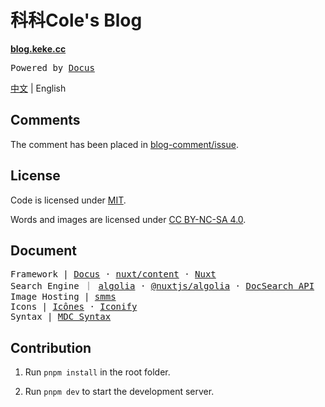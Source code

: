 # 科科Cole's Blog

**[blog.keke.cc](https://blog.keke.cc/)**

<samp>Powered by <a href="https://docus.dev/" target="_blank">Docus</a></samp>

[中文](./README.md) | English

## Comments

The comment has been placed in [blog-comment/issue](https://github.com/Bernankez/blog-comment/issues).

## License

Code is licensed under [MIT](./LICENSE).

Words and images are licensed under [CC BY-NC-SA 4.0](https://creativecommons.org/licenses/by-nc-sa/4.0/).

## Document

<samp>
Framework | 
<a href="https://docus.dev/" target="_blank">Docus</a> · 
<a href="https://content.nuxtjs.org/" target="_blank">nuxt/content</a> · 
<a href="https://nuxt.com.cn/" target="_blank">Nuxt</a>
</samp>
<br>
<samp>
Search Engine ｜ 
<a href="https://www.algolia.com/">algolia</a> · 
<a href="https://algolia.nuxtjs.org/">@nuxtjs/algolia</a> · 
<a href="https://docsearch.algolia.com/docs/api" target="_blank">DocSearch API</a>
</samp>
<br>
<samp>
Image Hosting | 
<a href="https://smms.app/" target="_blank">smms</a>
</samp>
<br>
<samp>
Icons | 
<a href="https://icones.js.org/" target="_blank">Icônes</a> · 
<a href="https://icon-sets.iconify.design/" target="_blank">Iconify</a>
</samp>
<br>
<samp>
Syntax | 
<a href="https://content.nuxtjs.org/guide/writing/mdc" target="_blank">MDC Syntax</a>
</samp>

## Contribution

1. Run `pnpm install` in the root folder.

2. Run `pnpm dev` to start the development server.
